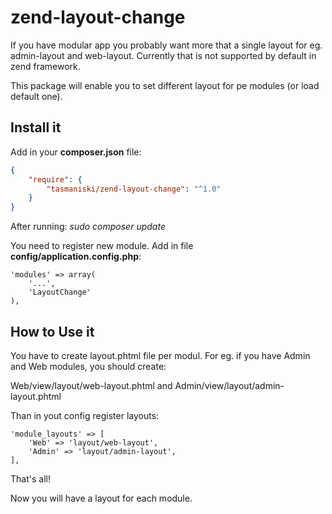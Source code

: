 # zend-layout-change

If you have modular app you probably want more that a single layout for eg. admin-layout and web-layout.
Currently that is not supported by default in zend framework.

This package will enable you to set different layout for pe modules (or load default one).


## Install it 

Add in your **composer.json** file: 

```json
{
    "require": {
        "tasmaniski/zend-layout-change": "^1.0"
    }
}
```
After running: *sudo composer update* 

You need to register new module. Add in file **config/application.config.php**: 

```
'modules' => array(
    '...',
    'LayoutChange'
),
```

## How to Use it
You have to create layout.phtml file per modul. For eg. if you have Admin and Web modules, you should create:

Web/view/layout/web-layout.phtml  and 
Admin/view/layout/admin-layout.phtml

Than in yout config register layouts:

```
'module_layouts' => [
    'Web' => 'layout/web-layout',
    'Admin' => 'layout/admin-layout',
],

```

That's all! 

Now you will have a layout for each module. 
